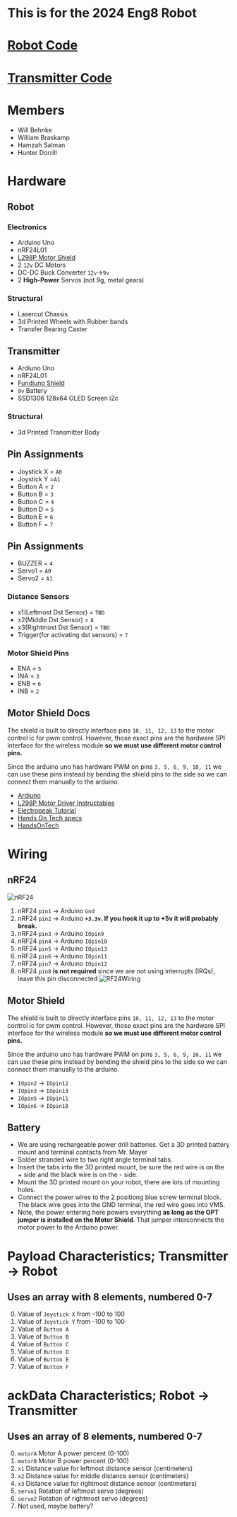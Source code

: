 # This is for the 2024 Eng8 Robot
# [Robot Code](robot.ino)
# [Transmitter Code](transmitter/transmitter.ino)
# Members
- Will Behnke
- William Braskamp
- Hamzah Salman
- Hunter Dorrill
# Hardware
## Robot
### Electronics
- Arduino Uno
- nRF24L01
- [L298P Motor Shield](https://protosupplies.com/product/l298p-motor-driver-shield/)
- 2 `12v` DC Motors
- DC-DC Buck Converter `12v`->`9v`
- 2 **High-Power** Servos (not 9g, metal gears)
### Structural
- Lasercut Chassis
- 3d Printed Wheels with Rubber bands
- Transfer Bearing Caster
## Transmitter
- Ardiuno Uno
- nRF24L01
- [Fundiuno Shield](https://cb-electronics.com/products/funduino-joystick-shield-v1-a-ky-023-shield/)
- `9v` Battery
- SSD1306 128x64 OLED Screen i2c
### Structural
- 3d Printed Transmitter Body
## Pin Assignments
- Joystick X = `A0`
- Joystick Y =`A1`
- Button A = `2`
- Button B = `3`
- Button C = `4`
- Button D = `5`
- Button E = `6`
- Button F = `7`
## Pin Assignments
- BUZZER = `4`
- Servo1 = `A0`
- Servo2 = `A1`
### Distance Sensors
- x1(Leftmost Dst Sensor) = `TBD`
- x2(Middle Dst Sensor) = `8`
- x3(Rightmost Dst Sensor) = `TBD`
- Trigger(for activating dst sensors) = `7`
### Motor Shield Pins
- ENA = `5`
- INA = `3`
- ENB = `6`
- INB = `2`
## Motor Shield Docs
The shield is built to directly interface pins `10, 11, 12, 13` to the motor control ic for pwm control.  However, those exact pins are the hardware SPI interface for the wireless module **so we must use different motor control pins.**

Since the arduino uno has hardware PWM on pins `3, 5, 6, 9, 10, 11` we can use these pins instead by bending the shield pins to the side so we can connect them manually to the arduino.
- [Ardiuno](https://www.arduino.cc/reference/en/language/functions/analog-io/analogwrite/)
- [L298P Motor Driver Instructables](https://www.instructables.com/Tutorial-for-L298-2Amp-Motor-Driver-Shield-for-Ard/)
- [Electropeak Tutorial](https://electropeak.com/learn/interfacing-l298p-h-bridge-motor-driver-shield-with-arduino/)
- [Hands On Tech specs](http://www.handsontec.com/dataspecs/arduino-shield/L298P%20Motor%20Shield.pdf)
- [HandsOnTech](HandsOnTec.pdf)
# Wiring
## nRF24
![nRF24](nRF24.png)
1. nRF24 `pin1` -> Arduino `Gnd`
2. nRF24 `pin2` -> Arduino **`+3.3v`.  If you hook it up to +5v it will probably break.**
3. nRF24 `pin3` -> Arduino `IOpin9`
4. nRF24 `pin4` -> Arduino `IOpin10`
5. nRF24 `pin5` -> Arduino `IOpin13`
6. nRF24 `pin6` -> Arduino `IOpin11`
7. nRF24 `pin7` -> Arduino `IOpin12`
8. nRF24 `pin8` **is not required** since we are not using interrupts (IRQs), leave this pin disconnected
![RF24Wiring](RF24Wiring.png)
## Motor Shield
The shield is built to directly interface pins `10, 11, 12, 13` to the motor control ic for pwm control.  However, those exact pins are the hardware SPI interface for the wireless module **so we must use different motor control pins.**

Since the arduino uno has hardware PWM on pins `3, 5, 6, 9, 10, 11` we can use these pins instead by bending the shield pins to the side so we can connect them manually to the arduino.
- `IOpin2` -> `IOpin12`
- `IOpin3` -> `IOpin13`
- `IOpin5` -> `IOpin11`
- `IOpin6` -> `IOpin10`
## Battery
- We are using rechargeable power drill batteries.  Get a 3D printed battery mount and terminal contacts from Mr. Mayer
- Solder stranded wire to two right angle terminal tabs.
- Insert the tabs into the 3D printed mount, be sure the red wire is on the + side and the black wire is on the - side.
- Mount the 3D printed mount on your robot, there are lots of mounting holes.
- Connect the power wires to the 2 positiong blue screw terminal block.  The black wire goes into the GND terminal, the red wire goes into VMS.
- Note, the power entering here powers everything **as long as the OPT jumper is installed on the Motor Shield**.  That jumper interconnects the motor power to the Arduino power.
# Payload Characteristics; Transmitter -> Robot
## Uses an array with **8** elements, numbered 0-7
0. Value of `Joystick X` from -100 to 100
1. Value of `Joystick Y` from -100 to 100
2. Value of `Button A`
3. Value of `Button B`
4. Value of `Button C`
5. Value of `Button D`
6. Value of `Button E`
7. Value of `Button F`
# ackData Characteristics; Robot -> Transmitter
## Uses an array of **8** elements, numbered 0-7
0. `motorA` Motor A power percent (0-100)
1. `motorB` Motor B power percent (0-100)
2. `x1` Distance value for leftmost distance sensor (centimeters)
3. `x2` Distance value for middle distance sensor (centimeters)
4. `x3` Distance value for rightmost distance sensor (centimeters)
5. `servo1` Rotation of leftmost servo (degrees)
6. `servo2` Rotation of rightmost servo (degrees)
7. Not used, maybe battery?
